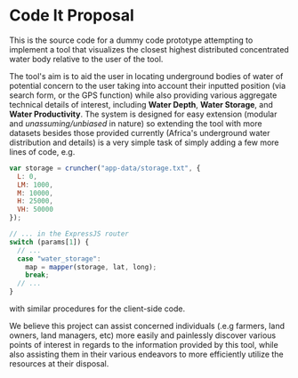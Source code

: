 # Code It Proposal

This is the source code for a dummy code prototype attempting to implement a
tool that visualizes the closest highest distributed concentrated water body
relative to the user of the tool.

The tool's aim is to aid the user in locating underground bodies of water of potential
concern to the user taking into account their inputted position (via search form,
or the GPS function) while also providing various aggregate technical details of
interest, including **Water Depth**, **Water Storage**, and
**Water Productivity**. The system is designed for easy extension (modular and _unassuming/unbiased_ in nature) so extending the tool with more
datasets besides those provided currently (Africa's underground water
distribution and details) is a very simple task of simply adding a few more
lines of code, e.g.
```js
var storage = cruncher("app-data/storage.txt", {
  L: 0,
  LM: 1000,
  M: 10000,
  H: 25000,
  VH: 50000
});

// ... in the ExpressJS router
switch (params[1]) {
  // ...
  case "water_storage":
    map = mapper(storage, lat, long);
    break;
  // ...
}
```
with similar procedures for the client-side code.

We believe this project can assist concerned individuals (.e.g farmers, land owners, land managers, etc) more easily and
painlessly discover various points of interest in regards to the information
provided by this tool, while also assisting them in their various endeavors to
more efficiently utilize the resources at their disposal.
